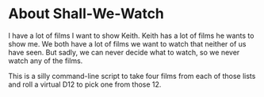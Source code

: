 # About Shall-We-Watch

I have a lot of films I want to show Keith.  Keith has a lot of films he wants to show me.  We both have a lot of films we want to watch that neither of us have seen.  But sadly, we can never decide what to watch, so we never watch any of the films.

This is a silly command-line script to take four films from each of those lists and roll a virtual D12 to pick one from those 12.
